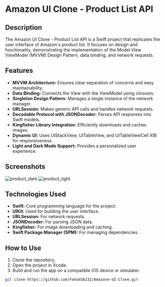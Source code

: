 # Amazon UI Clone - Product List API

## Description
The Amazon UI Clone - Product List API is a Swift project that replicates the user interface of Amazon's product list. It focuses on design and functionality, demonstrating the implementation of the Model View ViewModel (MVVM) Design Pattern, data binding, and network requests.

## Features
- **MVVM Architecture:** Ensures clear separation of concerns and easy maintainability.
- **Data Binding:** Connects the View with the ViewModel using closures.
- **Singleton Design Pattern:** Manages a single instance of the network manager.
- **URLSession:** Makes generic API calls and handles network requests.
- **Decodable Protocol with JSONDecoder:** Parses API responses into Swift models.
- **Kingfisher Library Integration:** Efficiently downloads and caches images.
- **Dynamic UI:** Uses UIStackView, UITableView, and UITableViewCell XIB for responsiveness.
- **Light and Dark Mode Support:** Provides a personalized user experience.


## Screenshots
![product_dark](https://github.com/Fahad16232/Amazone-UI-Clone/assets/150152743/b355e592-0bf4-42ce-944f-74f1ae0a8f40)
![product_light](https://github.com/Fahad16232/Amazone-UI-Clone/assets/150152743/65a047b5-4214-4c63-bca6-66fc9be6a5e6)

## Technologies Used
- **Swift:** Core programming language for the project.
- **UIKit:** Used for building the user interface.
- **URLSession:** For network requests.
- **JSONDecoder:** For parsing JSON data.
- **Kingfisher:** For image downloading and caching.
- **Swift Package Manager (SPM):** For managing dependencies.

## How to Use
1. Clone the repository.
2. Open the project in Xcode.
3. Build and run the app on a compatible iOS device or simulator.

```bash
git clone https://github.com/Fahad16232/Amazone-UI-Clone.git
